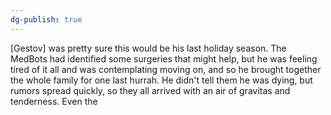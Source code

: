 ```yaml
---
dg-publish: true
---
```

[Gestov] was pretty sure this would be his last holiday season. The
MedBots had identified some surgeries that might help, but he was
feeling tired of it all and was contemplating moving on, and so he
brought together the whole family for one last hurrah. He didn\'t tell
them he was dying, but rumors spread quickly, so they all arrived with
an air of gravitas and tenderness. Even the